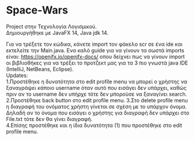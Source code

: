 # Space-Wars
Project στην Τεχνολογία Λογισμικού.\
Δημιουργήθηκε με JavaFX 14, Java jdk 14.

Για να τρέξετε τον κώδικα, κάνετε import τον φάκελο scr σε ένα ide και εκτελείτε την Main.java.
Ενα καλό guide για να γίνουν τα σωστά imports είναι: https://openjfx.io/openjfx-docs/ οπου δείχνει πως να γίνουν import οι βιβλιοθήκες
για να τρέξει το προτζεκτ μας για τα 3 πιο γνωστά java IDE (IntelliJ, NetBeans, Eclipse).\
Updates:\
1.Προστέθηκε η δυνατότητα στο edit profile menu να μπορεί ο χρήστης να ξαναγράψει κάποιο username όταν αυτό που εισάγει δεν υπάρχει, καθώς πριν αν το username δεν υπήρχε τότε δεν μπορούσε να ξαναγίνει search.\
2.Προστέθηκε back button στο edit profile menu.
3.Στο delete profile menu η διαγραφή του ονόματος χρήστη γίνεται σε σχέση με το υπάρχον όνομα. Δηλαδή αν το όνομα που εισάγει ο χρήστης για διαγραφή δεν υπάρχει στο File.txt τότε δεν θα γίνει διαγραφή. \
4.Επίσης προστέθηκε και η ίδια δυνατότητα (1) που προστέθηκε στο edit profile menu.

